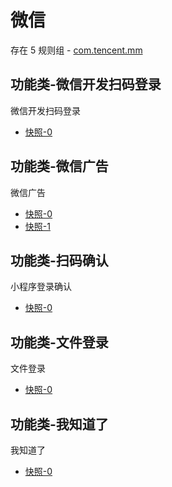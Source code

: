 # 微信

存在 5 规则组 - [com.tencent.mm](/src/apps/com.tencent.mm.ts)

## 功能类-微信开发扫码登录

微信开发扫码登录

- [快照-0](https://i.gkd.li/snapshot/1711011013196)

## 功能类-微信广告

微信广告

- [快照-0](https://i.gkd.li/i/19641753)
- [快照-1](https://i.gkd.li/i/19641780)

## 功能类-扫码确认

小程序登录确认

- [快照-0](https://i.gkd.li/i/23181165)

## 功能类-文件登录

文件登录

- [快照-0](https://i.gkd.li/i/22895469)

## 功能类-我知道了

我知道了

- [快照-0](https://i.gkd.li/i/23181162)
